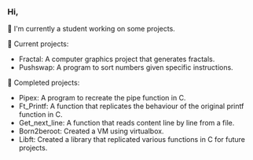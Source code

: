 ### Hi,
 🔭 I'm currently a student working on some projects.
 
🌱 Current projects:
- Fractal: A computer graphics project that generates fractals.
- Pushswap: A program to sort numbers given specific instructions.

🌱 Completed projects:
- Pipex: A program to recreate the pipe function in C.
- Ft_Printf: A function that replicates the behaviour of the original printf function in C.
- Get_next_line: A function that reads content line by line from a file.
- Born2beroot: Created a VM using virtualbox.
- Libft: Created a library that replicated various functions in C for future projects.
<!--
**Div441/Div441** is a ✨ _special_ ✨ repository because its `README.md` (this file) appears on your GitHub profile.

Here are some ideas to get you started:

- 🔭 I’m currently working on ...
- 🌱 I’m currently learning ...
- 👯 I’m looking to collaborate on ...
- 🤔 I’m looking for help with ...
- 💬 Ask me about ...
- 📫 How to reach me: ...
- 😄 Pronouns: ...
- ⚡ Fun fact: ...
-->

